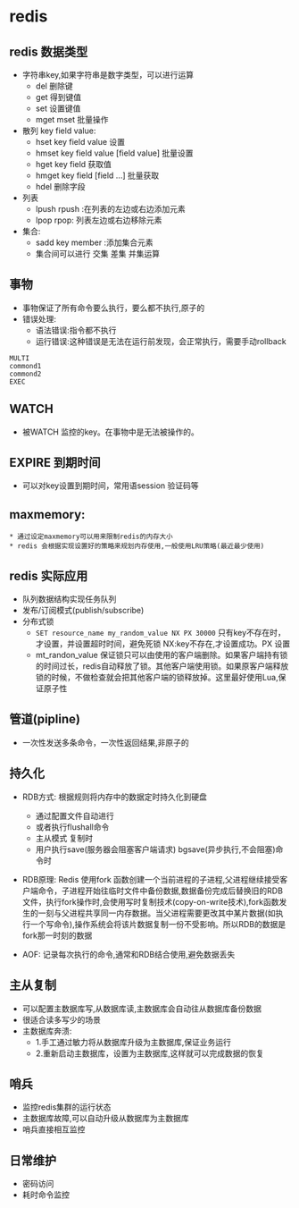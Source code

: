 # redis
## redis 数据类型
* 字符串key,如果字符串是数字类型，可以进行运算
    * del 删除键
    * get 得到键值
    * set 设置键值
    * mget mset 批量操作
* 散列 key field value:
    * hset key field value 设置
    * hmset key field value [field value] 批量设置
    * hget key field 获取值
    * hmget key field [field ...] 批量获取
    * hdel 删除字段
* 列表
    * lpush rpush :在列表的左边或右边添加元素
    * lpop rpop: 列表左边或右边移除元素
* 集合:
    * sadd key member :添加集合元素
    * 集合间可以进行 交集 差集 并集运算

## 事物
* 事物保证了所有命令要么执行，要么都不执行,原子的
* 错误处理:
    * 语法错误:指令都不执行
    * 运行错误:这种错误是无法在运行前发现，会正常执行，需要手动rollback

```
MULTI
commond1
commond2
EXEC
```

## WATCH
* 被WATCH 监控的key。在事物中是无法被操作的。

## EXPIRE 到期时间
* 可以对key设置到期时间，常用语session 验证码等

## maxmemory:
    * 通过设定maxmemory可以用来限制redis的内存大小
    * redis 会根据实现设置好的策略来规划内存使用,一般使用LRU策略(最近最少使用)

## redis 实际应用
* 队列数据结构实现任务队列
* 发布/订阅模式(publish/subscribe)
* 分布式锁
    * ``` SET resource_name my_random_value NX PX 30000 ``` 只有key不存在时，才设置，并设置超时时间，避免死锁 NX:key不存在,才设置成功。PX 设置
    * mt_randon_value 保证锁只可以由使用的客户端删除。如果客户端持有锁的时间过长，redis自动释放了锁。其他客户端使用锁。如果原客户端释放锁的时候，不做检查就会把其他客户端的锁释放掉。这里最好使用Lua,保证原子性

## 管道(pipline)
* 一次性发送多条命令，一次性返回结果,非原子的

## 持久化
* RDB方式: 根据规则将内存中的数据定时持久化到硬盘
    * 通过配置文件自动进行
    * 或者执行flushall命令
    * 主从模式 复制时
    * 用户执行save(服务器会阻塞客户端请求) bgsave(异步执行,不会阻塞)命令时
* RDB原理: Redis 使用fork 函数创建一个当前进程的子进程,父进程继续接受客户端命令，子进程开始往临时文件中备份数据,数据备份完成后替换旧的RDB文件，执行fork操作时,会使用写时复制技术(copy-on-write技术),fork函数发生的一刻与父进程共享同一内存数据。当父进程需要更改其中某片数据(如执行一个写命令),操作系统会将该片数据复制一份不受影响。所以RDB的数据是fork那一时刻的数据


* AOF: 记录每次执行的命令,通常和RDB结合使用,避免数据丢失
## 主从复制
* 可以配置主数据库写,从数据库读,主数据库会自动往从数据库备份数据
* 很适合读多写少的场景
* 主数据库奔溃:
    * 1.手工通过敏力将从数据库升级为主数据库,保证业务运行
    * 2.重新启动主数据库，设置为主数据库,这样就可以完成数据的恢复
## 哨兵
* 监控redis集群的运行状态
* 主数据库故障,可以自动升级从数据库为主数据库
* 哨兵直接相互监控

## 日常维护
* 密码访问
* 耗时命令监控


